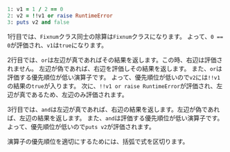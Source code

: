 ```ruby
1: v1 = 1 / 2 == 0
2: v2 = !!v1 or raise RuntimeError
3: puts v2 and false
```

1行目では、`Fixnum`クラス同士の除算は`Fixnum`クラスになります。
よって、`0 == 0`が評価され、`v1`は`true`になります。

2行目では、`or`は左辺が真であればその結果を返します。この時、右辺は評価されません。
左辺が偽であれば、右辺を評価しその結果を返します。
また、`or`は評価する優先順位が低い演算子です。
よって、優先順位が低いので`v2`には`!!v1`の結果の`true`が入ります。
次に、`!!v1 or raise RuntimeError`が評価され、左辺が真であるため、左辺のみ評価されます。

3行目では、`and`は左辺が真であれば、右辺の結果を返します。左辺が偽であれば、左辺の結果を返します。
また、`and`は評価する優先順位が低い演算子です。
よって、優先順位が低いので`puts v2`が評価されます。

演算子の優先順位を適切にするためには、括弧で式を区切ります。
